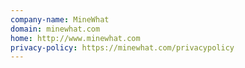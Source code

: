 ```yaml
---
company-name: MineWhat
domain: minewhat.com
home: http://www.minewhat.com
privacy-policy: https://minewhat.com/privacypolicy
---
```




